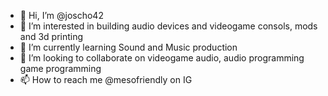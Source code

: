 - 👋 Hi, I’m @joscho42
- 👀 I’m interested in building audio devices and videogame consols, mods and 3d printing
- 🌱 I’m currently learning Sound and Music production 
- 💞️ I’m looking to collaborate on videogame audio, audio programming game programming
- 📫 How to reach me @mesofriendly on IG 

<!---
joscho42/joscho42 is a ✨ special ✨ repository because its `README.md` (this file) appears on your GitHub profile.
You can click the Preview link to take a look at your changes.
--->
